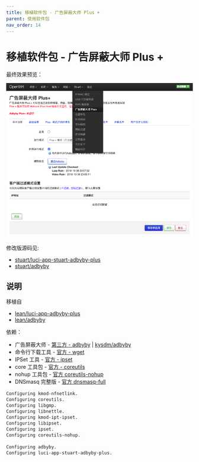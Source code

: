 ```yaml
---
title: 移植软件包 - 广告屏蔽大师 Plus +
parent: 使用软件包
nav_order: 14
---
```


# 移植软件包 - 广告屏蔽大师 Plus +

最终效果预览：

![Snipaste_2019-09-15_12-55-09.png](https://raw.githubusercontent.com/stuarthua/PicGo/master/oh-my-openwrt/Snipaste_2019-09-15_12-55-09.png)

修改版源码见: 

* [stuart/luci-app-stuart-adbyby-plus](https://github.com/stuarthua/oh-my-openwrt/tree/master/stuart/luci-app-stuart-adbyby-plus)
* [stuart/adbyby](https://github.com/stuarthua/oh-my-openwrt/tree/master/stuart/adbyby)

## 说明

移植自 

* [lean/luci-app-adbyby-plus](https://github.com/coolsnowwolf/lede/tree/master/package/lean/luci-app-adbyby-plus)
* [lean/adbyby](https://github.com/coolsnowwolf/lede/tree/master/package/lean/adbyby)

依赖：

* 广告屏蔽大师 - [第三方 - adbyby](http://www.adbyby.com/) | [kysdm/adbyby](https://github.com/kysdm/adbyby)
* 命令行下载工具 - [官方 - wget](https://openwrt.org/packages/pkgdata/wget)
* IPSet 工具 - [官方 - ipset](https://openwrt.org/packages/pkgdata/ipset)
* core 工具包 - [官方 - coreutils](https://openwrt.org/packages/pkgdata/coreutils)
* nohup 工具包 - [官方 coreutils-nohup](https://openwrt.org/packages/pkgdata/coreutils-nohup)
* DNSmasq 完整版 - [官方 dnsmasq-full](https://openwrt.org/packages/pkgdata/dnsmasq-full)

```
Configuring kmod-nfnetlink.
Configuring coreutils.
Configuring libgmp.
Configuring libnettle.
Configuring kmod-ipt-ipset.
Configuring libipset.
Configuring ipset.
Configuring coreutils-nohup.

Configuring adbyby.
Configuring luci-app-stuart-adbyby-plus.
```